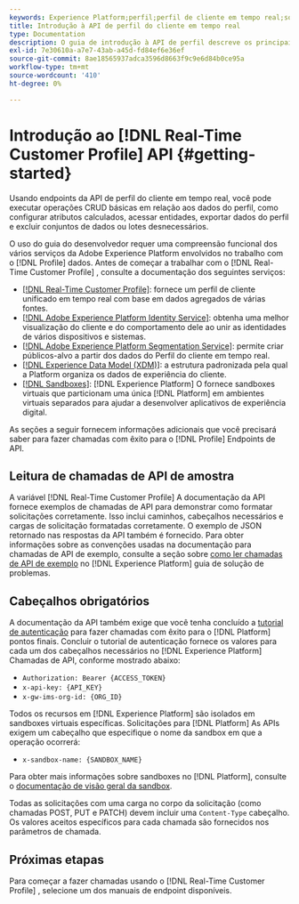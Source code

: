 ```yaml
---
keywords: Experience Platform;perfil;perfil de cliente em tempo real;solução de problemas;API
title: Introdução à API de perfil do cliente em tempo real
type: Documentation
description: O guia de introdução à API de perfil descreve os principais conceitos e a funcionalidade básica que você precisa saber para usar os endpoints da API de perfil do cliente em tempo real para executar operações CRUD básicas em relação aos dados do perfil.
exl-id: 7e30610a-a7e7-43ab-a45d-fd84ef6e36ef
source-git-commit: 8ae18565937adca3596d8663f9c9e6d84b0ce95a
workflow-type: tm+mt
source-wordcount: '410'
ht-degree: 0%

---
```


# Introdução ao [!DNL Real-Time Customer Profile] API {#getting-started}

Usando endpoints da API de perfil do cliente em tempo real, você pode executar operações CRUD básicas em relação aos dados do perfil, como configurar atributos calculados, acessar entidades, exportar dados do perfil e excluir conjuntos de dados ou lotes desnecessários.

O uso do guia do desenvolvedor requer uma compreensão funcional dos vários serviços da Adobe Experience Platform envolvidos no trabalho com o [!DNL Profile] dados. Antes de começar a trabalhar com o [!DNL Real-Time Customer Profile] , consulte a documentação dos seguintes serviços:

* [[!DNL Real-Time Customer Profile]](../home.md): fornece um perfil de cliente unificado em tempo real com base em dados agregados de várias fontes.
* [[!DNL Adobe Experience Platform Identity Service]](../../identity-service/home.md): obtenha uma melhor visualização do cliente e do comportamento dele ao unir as identidades de vários dispositivos e sistemas.
* [[!DNL Adobe Experience Platform Segmentation Service]](../../segmentation/home.md): permite criar públicos-alvo a partir dos dados do Perfil do cliente em tempo real.
* [[!DNL Experience Data Model (XDM)]](../../xdm/home.md): a estrutura padronizada pela qual a Platform organiza os dados de experiência do cliente.
* [[!DNL Sandboxes]](../../sandboxes/home.md): [!DNL Experience Platform] O fornece sandboxes virtuais que particionam uma única [!DNL Platform] em ambientes virtuais separados para ajudar a desenvolver aplicativos de experiência digital.

As seções a seguir fornecem informações adicionais que você precisará saber para fazer chamadas com êxito para o [!DNL Profile] Endpoints de API.

## Leitura de chamadas de API de amostra

A variável [!DNL Real-Time Customer Profile] A documentação da API fornece exemplos de chamadas de API para demonstrar como formatar solicitações corretamente. Isso inclui caminhos, cabeçalhos necessários e cargas de solicitação formatadas corretamente. O exemplo de JSON retornado nas respostas da API também é fornecido. Para obter informações sobre as convenções usadas na documentação para chamadas de API de exemplo, consulte a seção sobre [como ler chamadas de API de exemplo](../../landing/troubleshooting.md#how-do-i-format-an-api-request) no [!DNL Experience Platform] guia de solução de problemas.

## Cabeçalhos obrigatórios

A documentação da API também exige que você tenha concluído a [tutorial de autenticação](https://www.adobe.com/go/platform-api-authentication-en) para fazer chamadas com êxito para o [!DNL Platform] pontos finais. Concluir o tutorial de autenticação fornece os valores para cada um dos cabeçalhos necessários no [!DNL Experience Platform] Chamadas de API, conforme mostrado abaixo:

* `Authorization: Bearer {ACCESS_TOKEN}`
* `x-api-key: {API_KEY}`
* `x-gw-ims-org-id: {ORG_ID}`

Todos os recursos em [!DNL Experience Platform] são isolados em sandboxes virtuais específicas. Solicitações para [!DNL Platform] As APIs exigem um cabeçalho que especifique o nome da sandbox em que a operação ocorrerá:

* `x-sandbox-name: {SANDBOX_NAME}`

Para obter mais informações sobre sandboxes no [!DNL Platform], consulte o [documentação de visão geral da sandbox](../../sandboxes/home.md).

Todas as solicitações com uma carga no corpo da solicitação (como chamadas POST, PUT e PATCH) devem incluir uma `Content-Type` cabeçalho. Os valores aceitos específicos para cada chamada são fornecidos nos parâmetros de chamada.

## Próximas etapas

Para começar a fazer chamadas usando o [!DNL Real-Time Customer Profile] , selecione um dos manuais de endpoint disponíveis.
